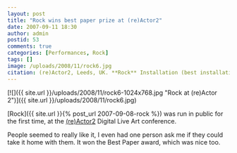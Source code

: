 ```yaml
---
layout: post
title: "Rock wins best paper prize at (re)Actor2"
date: 2007-09-11 18:30
author: admin
postid: 53
comments: true
categories: [Performances, Rock]
tags: []
image: /uploads/2008/11/rock6.jpg
citation: (re)Actor2, Leeds, UK. **Rock** Installation (best installation prize) (2007)
---
```

[![]({{ site.url }}/uploads/2008/11/rock6-1024x768.jpg "Rock at (re)Actor 2")]({{ site.url }}/uploads/2008/11/rock6.jpg)

[Rock]({{ site.url }}{% post_url 2007-09-08-rock %}) was run in public for the first time, at the [(re)Actor2](http://www.digitalliveart.co.uk) Digital Live Art conference.

People seemed to really like it, I even had one person ask me if they could take it home with them. It won the Best Paper award, which was nice too.

